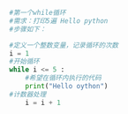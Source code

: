 
<BlogInfo id="466" title="8.循环" author="白日梦想猿" pv=0 read_times=0 pre_cost_time="0分7秒" category="python基础" tag_list="['python基础']" create_time="2019.09.02 16:04:32" update_time="2019.09.02 16:04:32" />

```python
#第一个while循环
#需求：打印5遍 Hello python
#步骤如下：

#定义一个整数变量，记录循环的次数
i = 1
#开始循环
while i <= 5 :
    #希望在循环内执行的代码
    print("Hello oython")
#计数器处理
    i = i + 1


```
